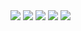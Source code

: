 <div align="justify">
  <img src='tarea1.png">
  <img src='tarea2.png">
  <img src='tarea3.png">
  <img src='tarea4.png">
  <img src='tarea5.png">
  <img src='tarea6.png">
  <img src='tarea7.png">
  <img src='tarea8.png">
  <img src='tarea9.png">
  <img src='tarea10.png">
  <img src='tarea11.png">
</div>
